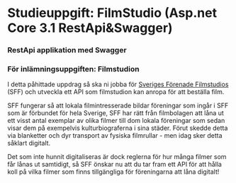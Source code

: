 # Studieuppgift: FilmStudio (Asp.net Core 3.1 RestApi&Swagger)

### RestApi applikation med Swagger

### För inlämningsuppgiften: Filmstudion

I detta påhittade uppdrag så ska ni jobba för [Sveriges Förenade Filmstudios](https://www.filmstudio.se) (SFF) och utveckla ett API som filmstudion kan anropa för att beställa film.

SFF fungerar så att lokala filmintresserade bildar föreningar som ingår i SFF som är förbundet för hela Sverige, SFF har rätt från filmbolagen att låna ut ett visst antal exemplar av olika filmer till dom lokala föreningar som sedan visar dem på exempelvis kulturbiograferna i sina städer. Förut skedde detta via blanketter och dyr transport av fysiska filmrullar - men idag sker detta såklart digitalt. 

Det som inte hunnit digitaliseras är dock reglerna för hur många filmer som får lånas ut samtidigt, så SFF önskar nu att du tar fram ett API för att hålla koll på vilka filmer som finns tillgängliga för föreningarna att låna digitalt!
